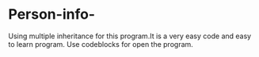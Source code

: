 # Person-info-
Using multiple inheritance for this program.It is a very easy code and easy to learn program.
Use codeblocks for open the program.
